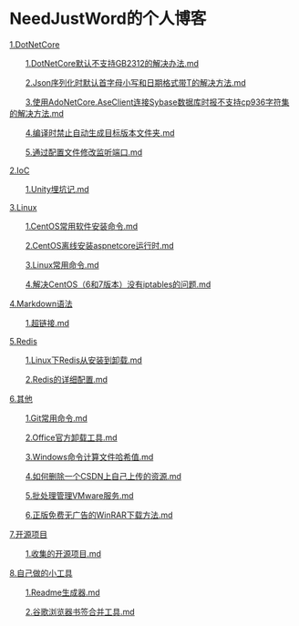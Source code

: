 ﻿
# NeedJustWord的个人博客

[1.DotNetCore](Blog/DotNetCore)

&emsp;&emsp;[1.DotNetCore默认不支持GB2312的解决办法.md](Blog/DotNetCore/DotNetCore默认不支持GB2312的解决办法.md)

&emsp;&emsp;[2.Json序列化时默认首字母小写和日期格式带T的解决方法.md](Blog/DotNetCore/Json序列化时默认首字母小写和日期格式带T的解决方法.md)

&emsp;&emsp;[3.使用AdoNetCore.AseClient连接Sybase数据库时报不支持cp936字符集的解决方法.md](Blog/DotNetCore/使用AdoNetCore.AseClient连接Sybase数据库时报不支持cp936字符集的解决方法.md)

&emsp;&emsp;[4.编译时禁止自动生成目标版本文件夹.md](Blog/DotNetCore/编译时禁止自动生成目标版本文件夹.md)

&emsp;&emsp;[5.通过配置文件修改监听端口.md](Blog/DotNetCore/通过配置文件修改监听端口.md)

[2.IoC](Blog/IoC)

&emsp;&emsp;[1.Unity埋坑记.md](Blog/IoC/Unity埋坑记.md)

[3.Linux](Blog/Linux)

&emsp;&emsp;[1.CentOS常用软件安装命令.md](Blog/Linux/CentOS常用软件安装命令.md)

&emsp;&emsp;[2.CentOS离线安装aspnetcore运行时.md](Blog/Linux/CentOS离线安装aspnetcore运行时.md)

&emsp;&emsp;[3.Linux常用命令.md](Blog/Linux/Linux常用命令.md)

&emsp;&emsp;[4.解决CentOS（6和7版本）没有iptables的问题.md](Blog/Linux/解决CentOS（6和7版本）没有iptables的问题.md)

[4.Markdown语法](Blog/Markdown语法)

&emsp;&emsp;[1.超链接.md](Blog/Markdown语法/超链接.md)

[5.Redis](Blog/Redis)

&emsp;&emsp;[1.Linux下Redis从安装到卸载.md](Blog/Redis/Linux下Redis从安装到卸载.md)

&emsp;&emsp;[2.Redis的详细配置.md](Blog/Redis/Redis的详细配置.md)

[6.其他](Blog/其他)

&emsp;&emsp;[1.Git常用命令.md](Blog/其他/Git常用命令.md)

&emsp;&emsp;[2.Office官方卸载工具.md](Blog/其他/Office官方卸载工具.md)

&emsp;&emsp;[3.Windows命令计算文件哈希值.md](Blog/其他/Windows命令计算文件哈希值.md)

&emsp;&emsp;[4.如何删除一个CSDN上自己上传的资源.md](Blog/其他/如何删除一个CSDN上自己上传的资源.md)

&emsp;&emsp;[5.批处理管理VMware服务.md](Blog/其他/批处理管理VMware服务.md)

&emsp;&emsp;[6.正版免费无广告的WinRAR下载方法.md](Blog/其他/正版免费无广告的WinRAR下载方法.md)

[7.开源项目](Blog/开源项目)

&emsp;&emsp;[1.收集的开源项目.md](Blog/开源项目/收集的开源项目.md)

[8.自己做的小工具](Blog/自己做的小工具)

&emsp;&emsp;[1.Readme生成器.md](Blog/自己做的小工具/Readme生成器.md)

&emsp;&emsp;[2.谷歌浏览器书签合并工具.md](Blog/自己做的小工具/谷歌浏览器书签合并工具.md)

